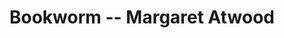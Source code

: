 ---
layout: manifest
title: Bookworm -- Margaret Atwood
manifest_name: bookworm-margaret-atwood

---
